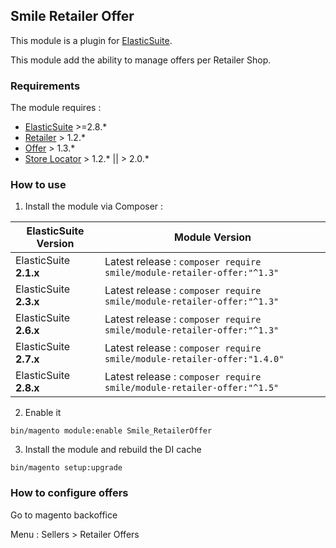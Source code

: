 ## Smile Retailer Offer 

This module is a plugin for [ElasticSuite](https://github.com/Smile-SA/elasticsuite).

This module add the ability to manage offers per Retailer Shop.

### Requirements

The module requires :

- [ElasticSuite](https://github.com/Smile-SA/elasticsuite) >=2.8.*
- [Retailer](https://github.com/Smile-SA/magento2-module-retailer) > 1.2.*
- [Offer](https://github.com/Smile-SA/magento2-module-offer) > 1.3.*
- [Store Locator](https://github.com/Smile-SA/magento2-module-store-locator) > 1.2.* || > 2.0.*

### How to use

1. Install the module via Composer :

ElasticSuite Version   | Module Version
-----------------------|------------------------------------------------------------------------
ElasticSuite **2.1.x** |Latest release : ```composer require smile/module-retailer-offer:"^1.3"```
ElasticSuite **2.3.x** |Latest release : ```composer require smile/module-retailer-offer:"^1.3"```
ElasticSuite **2.6.x** |Latest release : ```composer require smile/module-retailer-offer:"^1.3"```
ElasticSuite **2.7.x** |Latest release : ```composer require smile/module-retailer-offer:"1.4.0"```
ElasticSuite **2.8.x** |Latest release : ```composer require smile/module-retailer-offer:"^1.5"```


2. Enable it

``` bin/magento module:enable Smile_RetailerOffer ```

3. Install the module and rebuild the DI cache

``` bin/magento setup:upgrade ```

### How to configure offers

Go to magento backoffice

Menu : Sellers > Retailer Offers
